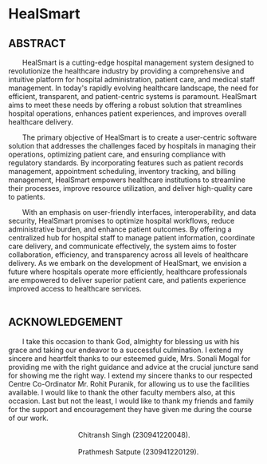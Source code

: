 # HealSmart

## ABSTRACT
&emsp;&emsp;HealSmart is a cutting-edge hospital management system designed to revolutionize the healthcare industry 
by providing a comprehensive and intuitive platform for hospital administration, patient care, and medical 
staff management. In today's rapidly evolving healthcare landscape, the need for efficient, transparent, 
and patient-centric systems is paramount. HealSmart aims to meet these needs by offering a robust 
solution that streamlines hospital operations, enhances patient experiences, and improves overall 
healthcare delivery.

&emsp;&emsp;The primary objective of HealSmart is to create a user-centric software solution that addresses the 
challenges faced by hospitals in managing their operations, optimizing patient care, and ensuring 
compliance with regulatory standards. By incorporating features such as patient records management, 
appointment scheduling, inventory tracking, and billing management, HealSmart empowers healthcare 
institutions to streamline their processes, improve resource utilization, and deliver high-quality care to 
patients.

&emsp;&emsp;With an emphasis on user-friendly interfaces, interoperability, and data security, HealSmart promises to 
optimize hospital workflows, reduce administrative burden, and enhance patient outcomes. By offering a 
centralized hub for hospital staff to manage patient information, coordinate care delivery, and 
communicate effectively, the system aims to foster collaboration, efficiency, and transparency across all 
levels of healthcare delivery. As we embark on the development of HealSmart, we envision a future where 
hospitals operate more efficiently, healthcare professionals are empowered to deliver superior patient 
care, and patients experience improved access to healthcare services.<br><br>

## ACKNOWLEDGEMENT
&emsp;&emsp;I take this occasion to thank God, almighty for blessing us with his grace and taking our endeavor to a
successful culmination. I extend my sincere and heartfelt thanks to our esteemed guide, Mrs. Sonali 
Mogal for providing me with the right guidance and advice at the crucial juncture sand for showing me
the right way. I extend my sincere thanks to our respected Centre Co-Ordinator Mr. Rohit Puranik, for
allowing us to use the facilities available. I would like to thank the other faculty members also, at this
occasion. Last but not the least, I would like to thank my friends and family for the support and
encouragement they have given me during the course of our work.
<br>&emsp;&emsp;&emsp;&emsp;&emsp;&emsp;&emsp;&emsp;&emsp;&emsp;&emsp;&emsp;&emsp;&emsp;&emsp;&emsp;&emsp;&emsp;&emsp;&emsp;&emsp;&emsp;&emsp;&emsp;&emsp;&emsp;&emsp;&emsp;&emsp;&emsp;&emsp;&emsp;&emsp;&emsp;&emsp;&emsp;&emsp;&emsp;&emsp;&emsp;&emsp;&emsp;&emsp;&emsp;&emsp;&emsp;Chitransh Singh (230941220048).
<br>&emsp;&emsp;&emsp;&emsp;&emsp;&emsp;&emsp;&emsp;&emsp;&emsp;&emsp;&emsp;&emsp;&emsp;&emsp;&emsp;&emsp;&emsp;&emsp;&emsp;&emsp;&emsp;&emsp;&emsp;&emsp;&emsp;&emsp;&emsp;&emsp;&emsp;&emsp;&emsp;&emsp;&emsp;&emsp;&emsp;&emsp;&emsp;&emsp;&emsp;&emsp;&emsp;&emsp;&emsp;&emsp;&emsp;Prathmesh Satpute (230941220129).
